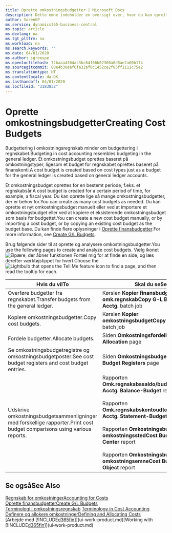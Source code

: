 ```yaml
---
title: Oprette omkostningsbudgetter | Microsoft Docs
description: Dette emne indeholder en oversigt over, hvor du kan oprette og analysere omkostningsbudgetter.
author: SorenGP
ms.service: dynamics365-business-central
ms.topic: article
ms.devlang: na
ms.tgt_pltfrm: na
ms.workload: na
ms.search.keywords: ''
ms.date: 04/01/2020
ms.author: sgroespe
ms.openlocfilehash: 72baaa4304ac3bc64f66b02360a0d8ae2a00b174
ms.sourcegitcommit: 88e4b30eaf6fa32af0c1452ce2f85ff1111c75e2
ms.translationtype: HT
ms.contentlocale: da-DK
ms.lasthandoff: 04/01/2020
ms.locfileid: "3183832"
---
```

# <a name="creating-cost-budgets"></a><span data-ttu-id="1428b-103">Oprette omkostningsbudgetter</span><span class="sxs-lookup"><span data-stu-id="1428b-103">Creating Cost Budgets</span></span>
<span data-ttu-id="1428b-104">Budgettering i omkostningsregnskab minder om budgettering i regnskabet.</span><span class="sxs-lookup"><span data-stu-id="1428b-104">Budgeting in cost accounting resembles budgeting in the general ledger.</span></span> <span data-ttu-id="1428b-105">Et omkostningsbudget oprettes baseret på omkostningstyper, ligesom et budget for regnskabet oprettes baseret på finanskonti.</span><span class="sxs-lookup"><span data-stu-id="1428b-105">A cost budget is created based on cost types just as a budget for the general ledger is created based on general ledger accounts.</span></span>  

<span data-ttu-id="1428b-106">Et omkostningsbudget oprettes for en bestemt periode, f.eks. et regnskabsår.</span><span class="sxs-lookup"><span data-stu-id="1428b-106">A cost budget is created for a certain period of time, for example, a fiscal year.</span></span> <span data-ttu-id="1428b-107">Du kan oprette lige så mange omkostningsbudgetter, der er behov for.</span><span class="sxs-lookup"><span data-stu-id="1428b-107">You can create as many cost budgets as needed.</span></span> <span data-ttu-id="1428b-108">Du kan oprette et nyt omkostningsbudget manuelt eller ved at importere et omkostningsbudget eller ved at kopiere et eksisterende omkostningsbudget som basis for budgettet.</span><span class="sxs-lookup"><span data-stu-id="1428b-108">You can create a new cost budget manually, or by importing a cost budget, or by copying an existing cost budget as the budget base.</span></span> <span data-ttu-id="1428b-109">Du kan finde flere oplysninger i [Oprette finansbudgetter](finance-how-create-budgets.md).</span><span class="sxs-lookup"><span data-stu-id="1428b-109">For more information, see [Create G/L Budgets](finance-how-create-budgets.md).</span></span>

<span data-ttu-id="1428b-110">Brug følgende sider til at oprette og analysere omkostningsbudgetter.</span><span class="sxs-lookup"><span data-stu-id="1428b-110">You use the following pages to create and analyze cost budgets.</span></span> <span data-ttu-id="1428b-111">Vælg ikonet ![Elpære, der åbner funktionen Fortæl mig](media/ui-search/search_small.png "Fortæl mig, hvad du vil foretage dig") for at finde en side, og læs derefter værktøjstippet for hvert.</span><span class="sxs-lookup"><span data-stu-id="1428b-111">Choose the ![Lightbulb that opens the Tell Me feature](media/ui-search/search_small.png "Tell me what you want to do") icon to find a page, and then read the tooltip for each.</span></span>

|<span data-ttu-id="1428b-112">Hvis du vil</span><span class="sxs-lookup"><span data-stu-id="1428b-112">To</span></span>|<span data-ttu-id="1428b-113">Skal du se</span><span class="sxs-lookup"><span data-stu-id="1428b-113">See</span></span>|  
|--------|---------|  
|<span data-ttu-id="1428b-114">Overføre budgetter fra regnskabet.</span><span class="sxs-lookup"><span data-stu-id="1428b-114">Transfer budgets from the general ledger.</span></span>|<span data-ttu-id="1428b-115">Kørslen **Kopier finansbudget til omk.regnskab**</span><span class="sxs-lookup"><span data-stu-id="1428b-115">**Copy G-L Budget to Cost Acctg.** batch job</span></span>|  
|<span data-ttu-id="1428b-116">Kopiere omkostningsbudgetter.</span><span class="sxs-lookup"><span data-stu-id="1428b-116">Copy cost budgets.</span></span>|<span data-ttu-id="1428b-117">Kørslen **Kopier omkostningsbudget**</span><span class="sxs-lookup"><span data-stu-id="1428b-117">**Copy Cost Budget** batch job</span></span>|  
|<span data-ttu-id="1428b-118">Fordele budgetter.</span><span class="sxs-lookup"><span data-stu-id="1428b-118">Allocate budgets.</span></span>|<span data-ttu-id="1428b-119">Siden **Omkostningsfordeling**</span><span class="sxs-lookup"><span data-stu-id="1428b-119">**Cost Allocation** page</span></span>|  
|<span data-ttu-id="1428b-120">Se omkostningsbudgetregistre og omkostningsbudgetposter.</span><span class="sxs-lookup"><span data-stu-id="1428b-120">See cost budget registers and cost budget entries.</span></span>|<span data-ttu-id="1428b-121">Siden **Omkostningsbudgetregistre**</span><span class="sxs-lookup"><span data-stu-id="1428b-121">**Cost Budget Registers** page</span></span>|  
|<span data-ttu-id="1428b-122">Udskrive omkostningsbudgetsammenligninger med forskellige rapporter.</span><span class="sxs-lookup"><span data-stu-id="1428b-122">Print cost budget comparisons using various reports.</span></span>|<span data-ttu-id="1428b-123">Rapporten **Omk.regnskabssaldo/budget**</span><span class="sxs-lookup"><span data-stu-id="1428b-123">**Cost Acctg. Balance-Budget** report</span></span><br /><br /> <span data-ttu-id="1428b-124">Rapporten **Omk.regnskabskontoudtog/budget**</span><span class="sxs-lookup"><span data-stu-id="1428b-124">**Cost Acctg. Statement-Budget** report</span></span><br /><br /> <span data-ttu-id="1428b-125">Rapporten **Omkostningsbudget efter omkostningssted**</span><span class="sxs-lookup"><span data-stu-id="1428b-125">**Cost Budget by Cost Center** report</span></span><br /><br /> <span data-ttu-id="1428b-126">Rapporten **Omkostningsbudget efter omkostningsemne**</span><span class="sxs-lookup"><span data-stu-id="1428b-126">**Cost Budget by Cost Object** report</span></span>|  

## <a name="see-also"></a><span data-ttu-id="1428b-127">Se også</span><span class="sxs-lookup"><span data-stu-id="1428b-127">See Also</span></span>  
[<span data-ttu-id="1428b-128">Regnskab for omkostninger</span><span class="sxs-lookup"><span data-stu-id="1428b-128">Accounting for Costs</span></span>](finance-manage-cost-accounting.md)  
[<span data-ttu-id="1428b-129">Oprette finansbudgetter</span><span class="sxs-lookup"><span data-stu-id="1428b-129">Create G/L Budgets</span></span>](finance-how-create-budgets.md)  
<span data-ttu-id="1428b-130">[Terminologi i omkostningsregnskab](finance-terminology-in-cost-accounting.md) </span><span class="sxs-lookup"><span data-stu-id="1428b-130">[Terminology in Cost Accounting](finance-terminology-in-cost-accounting.md) </span></span>  
[<span data-ttu-id="1428b-131">Definere og allokere omkostninger</span><span class="sxs-lookup"><span data-stu-id="1428b-131">Defining and Allocating Costs</span></span>](finance-define-and-allocate-costs.md)  
<span data-ttu-id="1428b-132">[Arbejde med [!INCLUDE[d365fin](includes/d365fin_md.md)]](ui-work-product.md)</span><span class="sxs-lookup"><span data-stu-id="1428b-132">[Working with [!INCLUDE[d365fin](includes/d365fin_md.md)]](ui-work-product.md)</span></span>
